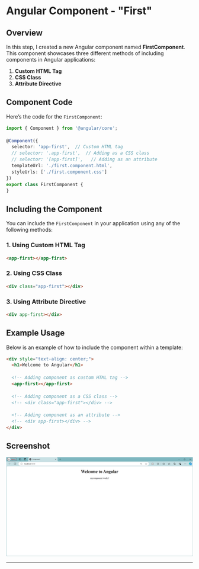 
# Angular Component - "First"

## Overview

In this step, I created a new Angular component named **FirstComponent**. This component showcases three different methods of including components in Angular applications:

1. **Custom HTML Tag**
2. **CSS Class**
3. **Attribute Directive**

## Component Code

Here’s the code for the `FirstComponent`:

```typescript
import { Component } from '@angular/core';

@Component({
  selector: 'app-first',  // Custom HTML tag
  // selector: '.app-first',  // Adding as a CSS class
  // selector: '[app-first]',   // Adding as an attribute
  templateUrl: './first.component.html',
  styleUrls: ['./first.component.css']
})
export class FirstComponent {
}
```

## Including the Component

You can include the `FirstComponent` in your application using any of the following methods:

### 1. Using Custom HTML Tag

```html
<app-first></app-first>  
```

### 2. Using CSS Class

```html
<div class="app-first"></div>
```

### 3. Using Attribute Directive

```html
<div app-first></div>
```

## Example Usage

Below is an example of how to include the component within a template:

```html
<div style="text-align: center;">
  <h1>Welcome to Angular</h1>
  
  <!-- Adding component as custom HTML tag -->
  <app-first></app-first>  
  
  <!-- Adding component as a CSS class -->
  <!-- <div class="app-first"></div> -->

  <!-- Adding component as an attribute -->
  <!-- <div app-first></div> -->
</div>
```

## Screenshot

![Screenshot of the Application](./component.png)

---
